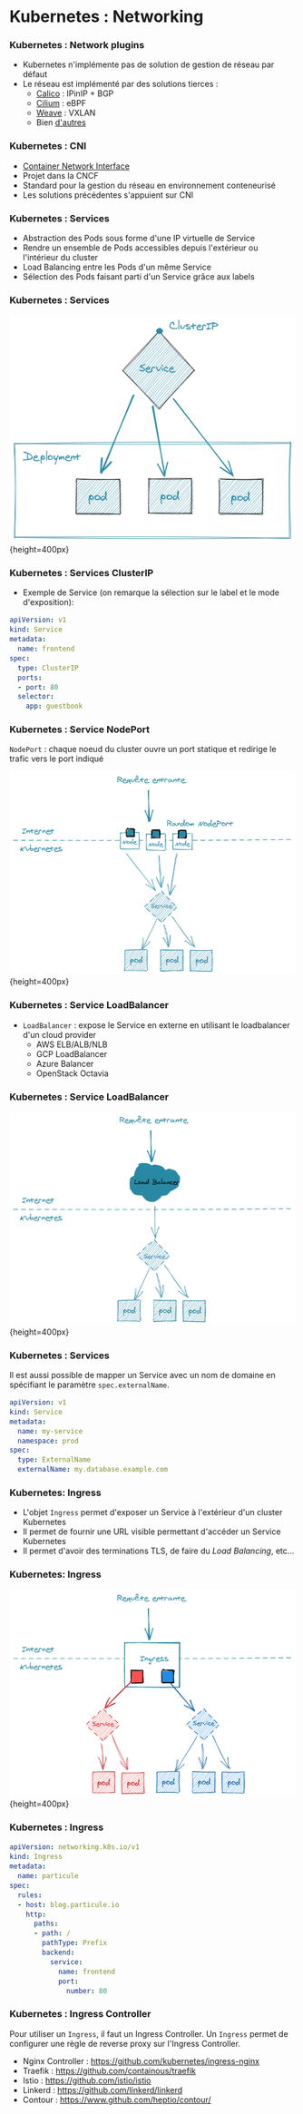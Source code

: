 # Kubernetes : Networking

### Kubernetes : Network plugins

- Kubernetes n'implémente pas de solution de gestion de réseau par défaut
- Le réseau est implémenté par des solutions tierces :
  - [Calico](https://www.projectcalico.org/) : IPinIP + BGP
  - [Cilium](https://cilium.io/) : eBPF
  - [Weave](https://www.weave.works/) : VXLAN
  - Bien [d'autres](https://kubernetes.io/docs/concepts/cluster-administration/networking/)

### Kubernetes : CNI

- [Container Network Interface](https://github.com/containernetworking/cni)
- Projet dans la CNCF
- Standard pour la gestion du réseau en environnement conteneurisé
- Les solutions précédentes s'appuient sur CNI

### Kubernetes : Services

- Abstraction des Pods sous forme d'une IP virtuelle de Service
- Rendre un ensemble de Pods accessibles depuis l'extérieur ou l'intérieur du
  cluster
- Load Balancing entre les Pods d'un même Service
- Sélection des Pods faisant parti d'un Service grâce aux labels

### Kubernetes : Services

![](images/kubernetes/service.png){height=400px}

### Kubernetes : Services ClusterIP

- Exemple de Service (on remarque la sélection sur le label et le mode d'exposition):

```yaml
apiVersion: v1
kind: Service
metadata:
  name: frontend
spec:
  type: ClusterIP
  ports:
  - port: 80
  selector:
    app: guestbook
```

### Kubernetes : Service NodePort

`NodePort` : chaque noeud du cluster ouvre un port statique et redirige le trafic vers le port indiqué

![](images/kubernetes/nodeport.png){height=400px}

### Kubernetes : Service LoadBalancer

- `LoadBalancer` :  expose le Service en externe en utilisant le loadbalancer d'un cloud provider
    - AWS ELB/ALB/NLB
    - GCP LoadBalancer
    - Azure Balancer
    - OpenStack Octavia

### Kubernetes : Service LoadBalancer

![](images/kubernetes/svc-loadbalancer.png){height=400px}

### Kubernetes : Services

Il est aussi possible de mapper un Service avec un nom de domaine en spécifiant le paramètre `spec.externalName`.

```yaml
apiVersion: v1
kind: Service
metadata:
  name: my-service
  namespace: prod
spec:
  type: ExternalName
  externalName: my.database.example.com
```

### Kubernetes: Ingress

- L'objet `Ingress` permet d'exposer un Service à l'extérieur d'un cluster Kubernetes
- Il permet de fournir une URL visible permettant d'accéder un Service Kubernetes
- Il permet d'avoir des terminations TLS, de faire du _Load Balancing_, etc...

### Kubernetes: Ingress

![](images/kubernetes/ingress.png){height=400px}

### Kubernetes : Ingress

```yaml
apiVersion: networking.k8s.io/v1
kind: Ingress
metadata:
  name: particule
spec:
  rules:
  - host: blog.particule.io
    http:
      paths:
      - path: /
        pathType: Prefix
        backend:
          service:
            name: frontend
            port:
              number: 80
```

### Kubernetes : Ingress Controller

Pour utiliser un `Ingress`, il faut un Ingress Controller. Un `Ingress` permet
de configurer une règle de reverse proxy sur l'Ingress Controller.

- Nginx Controller : <https://github.com/kubernetes/ingress-nginx>
- Traefik : <https://github.com/containous/traefik>
- Istio : <https://github.com/istio/istio>
- Linkerd : <https://github.com/linkerd/linkerd>
- Contour : <https://www.github.com/heptio/contour/>


